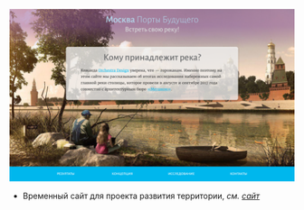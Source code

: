 ![Moscow river](./images/moscow-river-first-01.png)

* Временный сайт для проекта развития территории, <i>см. [сайт](http://mymoscowriver.accio.pro/)</i>
